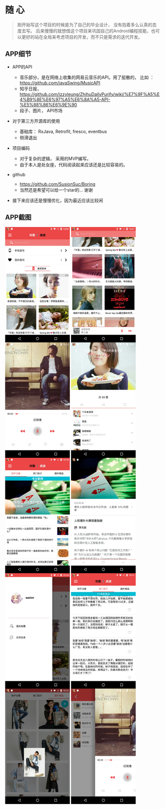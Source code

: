 # 随 心
>刚开始写这个项目的时候是为了自己的毕业设计， 没有抱着多么认真的态度去写。
>后来慢慢的就想借这个项目来巩固自己的Android编程技能，也可以更好的站在全局来考虑项目的开发，而不只是需求的迭代开发。

## APP细节
- APP的API
    - 音乐部分，是在网络上收集的网易云音乐的API。用了挺散的， 比如 ： https://github.com/javaSwing/MusicAPI
    - 知乎日报， https://github.com/izzyleung/ZhihuDailyPurify/wiki/%E7%9F%A5%E4%B9%8E%E6%97%A5%E6%8A%A5-API-%E5%88%86%E6%9E%90
    - 段子、图片， API市场
- 对于第三方开源库的使用
    - 基础库： RxJava, Retrofit, fresco, eventbus
    - 侧滑退出
- 项目编码
    - 对于复杂的逻辑， 采用的MVP编写。
    - 由于本人是处女座，代码阅读起来应该还是比较容易的。
- github
    - https://github.com/SusionSuc/Boring
    - 当然还是希望可以给一个star的... 谢谢
    
- 接下来应该还是慢慢优化，因为最近应该比较闲


## APP截图

<img src="./screenshot/mainpage1.jpg" width = "210" height = "375" alt="图片名称" align=center />
<img src="./screenshot/mainpage2.jpg " width = "210" height = "375" alt="图片名称" align=center />
<img src="./screenshot/musicdetail.jpg" width = "210" height = "375" alt="图片名称" align=center />
<img src="./screenshot/playlist.jpg" width = "210" height = "375" alt="图片名称" align=center />
<img src="./screenshot/readingpage.jpg" width = "210" height = "375" alt="图片名称" align=center />
<img src="./screenshot/essaydetail.jpg" width = "210" height = "375" alt="图片名称" align=center />
<img src="./screenshot/drawerpage.jpg" width = "210" height = "375" alt="图片名称" align=center />
<img src="./screenshot/joke.jpg" width = "210" height = "375" alt="图片名称" align=center />
<img src="./screenshot/imagepage.jpg" width = "210" height = "375" alt="图片名称" align=center />
<img src="./screenshot/changepage.jpg" width = "210" height = "375" alt="图片名称" align=center />


